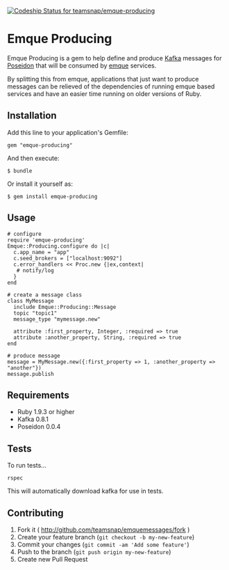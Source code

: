 [ ![Codeship Status for
teamsnap/emque-producing](https://www.codeship.io/projects/2ca7fd90-1785-0132-5f9d-7ab39a5c8237/status)](https://www.codeship.io/projects/34115)

# Emque Producing

Emque Producing is a gem to help define and produce [Kafka](http://kafka.apache.org/)
messages for [Poseidon](https://github.com/bpot/poseidon) that will be
consumed by [emque](https://github.com/teamsnap/emque) services.

By splitting this from emque, applications that just want to produce messages
can be relieved of the dependencies of running emque based services and have
an easier time running on older versions of Ruby.

## Installation

Add this line to your application's Gemfile:

    gem "emque-producing"

And then execute:

    $ bundle

Or install it yourself as:

    $ gem install emque-producing

## Usage

    # configure
    require 'emque-producing'
    Emque::Producing.configure do |c|
      c.app_name = "app"
      c.seed_brokers = ["localhost:9092"]
      c.error_handlers << Proc.new {|ex,context|
       # notify/log
      }
    end

    # create a message class
    class MyMessage
      include Emque::Producing::Message
      topic "topic1"
      message_type "mymessage.new"

      attribute :first_property, Integer, :required => true
      attribute :another_property, String, :required => true
    end

    # produce message
    message = MyMessage.new({:first_property => 1, :another_property => "another"})
    message.publish

## Requirements

* Ruby 1.9.3 or higher
* Kafka 0.8.1
* Poseidon 0.0.4

## Tests

To run tests...

```
rspec
```

This will automatically download kafka for use in tests.

## Contributing

1. Fork it ( http://github.com/teamsnap/emquemessages/fork )
2. Create your feature branch (`git checkout -b my-new-feature`)
3. Commit your changes (`git commit -am 'Add some feature'`)
4. Push to the branch (`git push origin my-new-feature`)
5. Create new Pull Request
